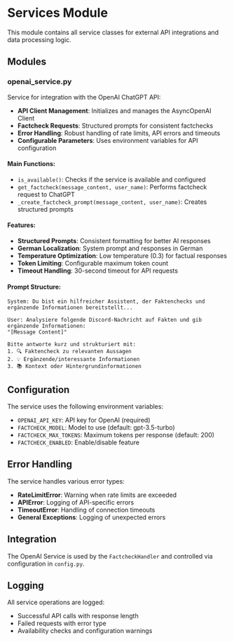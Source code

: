 # Services Module

This module contains all service classes for external API integrations and data processing logic.

## Modules

### openai_service.py
Service for integration with the OpenAI ChatGPT API:

- **API Client Management**: Initializes and manages the AsyncOpenAI Client
- **Factcheck Requests**: Structured prompts for consistent factchecks
- **Error Handling**: Robust handling of rate limits, API errors and timeouts
- **Configurable Parameters**: Uses environment variables for API configuration

#### Main Functions:
- `is_available()`: Checks if the service is available and configured
- `get_factcheck(message_content, user_name)`: Performs factcheck request to ChatGPT
- `_create_factcheck_prompt(message_content, user_name)`: Creates structured prompts

#### Features:
- **Structured Prompts**: Consistent formatting for better AI responses
- **German Localization**: System prompt and responses in German
- **Temperature Optimization**: Low temperature (0.3) for factual responses
- **Token Limiting**: Configurable maximum token count
- **Timeout Handling**: 30-second timeout for API requests

#### Prompt Structure:
```
System: Du bist ein hilfreicher Assistent, der Faktenchecks und ergänzende Informationen bereitstellt...

User: Analysiere folgende Discord-Nachricht auf Fakten und gib ergänzende Informationen:
"[Message Content]"

Bitte antworte kurz und strukturiert mit:
1. 🔍 Faktencheck zu relevanten Aussagen
2. 💡 Ergänzende/interessante Informationen
3. 📚 Kontext oder Hintergrundinformationen
```

## Configuration

The service uses the following environment variables:

- `OPENAI_API_KEY`: API key for OpenAI (required)
- `FACTCHECK_MODEL`: Model to use (default: gpt-3.5-turbo)
- `FACTCHECK_MAX_TOKENS`: Maximum tokens per response (default: 200)
- `FACTCHECK_ENABLED`: Enable/disable feature

## Error Handling

The service handles various error types:

- **RateLimitError**: Warning when rate limits are exceeded
- **APIError**: Logging of API-specific errors
- **TimeoutError**: Handling of connection timeouts
- **General Exceptions**: Logging of unexpected errors

## Integration

The OpenAI Service is used by the `FactcheckHandler` and controlled via configuration in `config.py`.

## Logging

All service operations are logged:
- Successful API calls with response length
- Failed requests with error type
- Availability checks and configuration warnings
